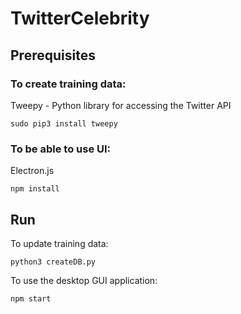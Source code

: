 # TwitterCelebrity

## Prerequisites

### To create training data:
Tweepy  - Python library for accessing the Twitter API 
```
sudo pip3 install tweepy
```

### To be able to use UI:
Electron.js
```
npm install
```

## Run
To update training data:
```
python3 createDB.py
```

To use the desktop GUI application:
```
npm start
````
